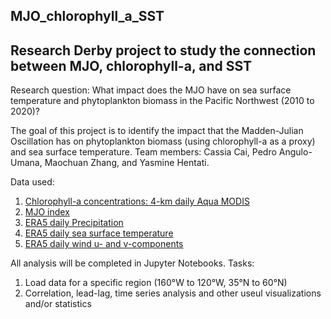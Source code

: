## MJO_chlorophyll_a_SST

## Research Derby project to study the connection between MJO, chlorophyll-a, and SST

Research question: What impact does the MJO have on sea surface temperature and phytoplankton biomass in the Pacific Northwest (2010 to 2020)? 

The goal of this project is to identify the impact that the Madden-Julian Oscillation has on phytoplankton biomass (using chlorophyll-a as a proxy) and sea surface temperature. Team members: Cassia Cai, Pedro Angulo-Umana, Maochuan Zhang, and Yasmine Hentati. 

Data used:
1. [Chlorophyll-a concentrations: 4-km daily Aqua MODIS](https://nasa-develop.github.io/dnppy/modules/modis.html)
2. [MJO index](https://psl.noaa.gov/mjo/mjoindex/)
3. [ERA5 daily Precipitation](https://developers.google.com/earth-engine/datasets/catalog/ECMWF_ERA5_DAILY#bands)
4. [ERA5 daily sea surface temperature](https://developers.google.com/earth-engine/datasets/catalog/ECMWF_ERA5_DAILY#bands)
5. [ERA5 daily wind u- and v-components](https://developers.google.com/earth-engine/datasets/catalog/ECMWF_ERA5_DAILY#bands) 

All analysis will be completed in Jupyter Notebooks. 
Tasks:
1. Load data for a specific region (160°W to 120°W, 35°N to 60°N) 
2. Correlation, lead-lag, time series analysis and other useul visualizations and/or statistics
